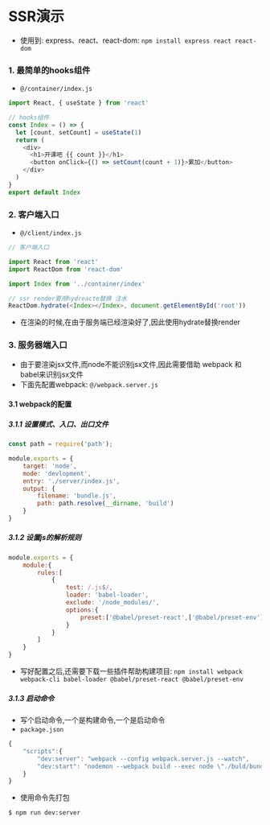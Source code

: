 # SSR演示

- 使用到: express、react、react-dom: `npm install express react react-dom`

### 1. 最简单的hooks组件

- `@/container/index.js`

```js
import React, { useState } from 'react'

// hooks组件
const Index = () => {
  let [count, setCount] = useState(1)
  return (
    <div>
      <h1>开课吧 {{ count }}</h1>
      <button onClick={() => setCount(count + 1)}>累加</button>
    </div>
  )
}
export default Index
```

### 2. 客户端入口

- `@/client/index.js`

```js
// 客户端入口

import React from 'react'
import ReactDom from 'react-dom'

import Index from '../container/index'

// ssr render要用hydreacte替换 注水
ReactDom.hydrate(<Index></Index>, document.getElementById('root'))
```

- 在渲染的时候,在由于服务端已经渲染好了,因此使用hydrate替换render

### 3. 服务器端入口

- 由于要渲染jsx文件,而node不能识别jsx文件,因此需要借助 webpack 和 babel来识别jsx文件
- 下面先配置webpack: `@/webpack.server.js`

#### 3.1 webpack的配置

##### 3.1.1 设置模式、入口、出口文件

```js
const path = require('path');

module.exports = {
    target: 'node',
    mode: 'devlopment',
    entry: './server/index.js',
    output: {
        filename: 'bundle.js',
        path: path.resolve(__dirname, 'build')
    }
}
```

##### 3.1.2 设置js的解析规则

```js
module.exports = {
    module:{
        rules:[
            {
                test: /.js$/,
                loader: 'babel-loader',
                exclude: '/node_modules/',
                options:{
                    preset:['@babel/preset-react',['@babel/preset-env']]
                }
            }
        ]
    }
}
```

- 写好配置之后,还需要下载一些插件帮助构建项目: `npm install webpack webpack-cli babel-loader @babel/preset-react @babel/preset-env`

##### 3.1.3 启动命令

- 写个启动命令,一个是构建命令,一个是启动命令
- `package.json`

```js
{
    "scripts":{
        "dev:server": "webpack --config webpack.server.js --watch",
        "dev:start": "nodemon --webpack build --exec node \"./buld/bundle.js\""
    }
}
```

- 使用命令先打包

```cli
$ npm run dev:server
```





